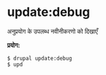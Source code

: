 # update:debug
अनुप्रयोग के उपलब्ध नवीनीकरणो को दिखाएँ

**प्रयोग:**
```
$ drupal update:debug
$ upd  
```
